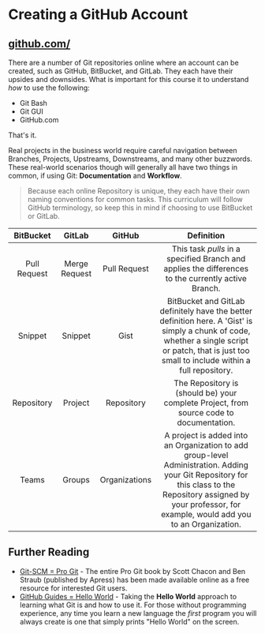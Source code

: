# Creating a GitHub Account

## [github.com/](https://github.com/ "github.com")

There are a number of Git repositories online where an account can be created, such as GitHub, BitBucket, and GitLab. They each have their upsides and downsides. What is important for this course it to understand *how* to use the following:

* Git Bash
* Git GUI
* GitHub.com

That's it.

Real projects in the business world require careful navigation between Branches, Projects, Upstreams, Downstreams, and many other buzzwords. These real-world scenarios though will generally all have two things in common, if using Git: **Documentation** and **Workflow**.

> Because each online Repository is unique, they each have their own naming conventions for common tasks. This curriculum will follow GitHub terminology, so keep this in mind if choosing to use BitBucket or GitLab.

| BitBucket  | GitLab  | GitHub   | Definition  |
| :-------------: |:-------------:| :-----:|:--: |
| Pull Request  | Merge Request   | Pull Request  | This task *pulls* in a specified Branch and applies the differences to the currently active Branch.   |
| Snippet   | Snippet   | Gist   | BitBucket and GitLab definitely have the better definition here. A 'Gist' is simply a chunk of code, whether a single script or patch, that is just too small to include within a full repository.   |
| Repository  | Project   | Repository  | The Repository is (should be) your complete Project, from source code to documentation.   |
| Teams   | Groups   | Organizations  | A project is added into an Organization to add group-level Administration. Adding your Git Repository for this class to the Repository assigned by your professor, for example, would add you to an Organization.  |


## Further Reading
* [Git-SCM = Pro Git](https://git-scm.com/book/en/v2 "Git-SCM = Pro Git") - The entire Pro Git book by Scott Chacon and Ben Straub (published by Apress) has been made available online as a free resource for interested Git users.
* [GitHub Guides = Hello World](https://guides.github.com/activities/hello-world/ "GitHub Guides = Hello World") - Taking the **Hello World** approach to learning what Git is and how to use it. For those without programming experience, any time you learn a new language the *first* program you will always create is one that simply prints "Hello World" on the screen.
